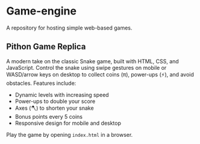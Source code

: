 # Game-engine

A repository for hosting simple web-based games.

## Pithon Game Replica
A modern take on the classic Snake game, built with HTML, CSS, and JavaScript. Control the snake using swipe gestures on mobile or WASD/arrow keys on desktop to collect coins (π), power-ups (⚡), and avoid obstacles. Features include:
- Dynamic levels with increasing speed
- Power-ups to double your score
- Axes (🪓) to shorten your snake
- Bonus points every 5 coins
- Responsive design for mobile and desktop

Play the game by opening `index.html` in a browser.